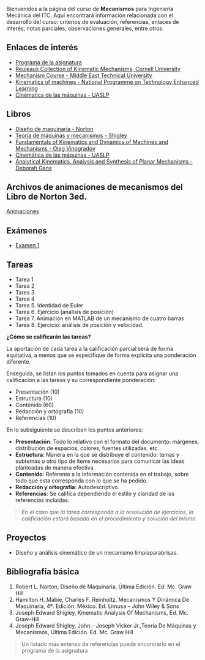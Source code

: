 <!-- 
.. title: Mecanismos
.. slug: mecanismos
.. date: 2017-01-20 19:21:31 UTC-06:00
.. tags: 
.. category: 
.. link: 
.. description: 
.. type: text
-->

Bienvenidos a la página del curso de **Mecanismos** para Ingeniería Mecánica del ITC. 
Aquí encontrará información relacionada con el desarrollo del curso: criterios de evaluación, referencias, 
enlaces de interés, notas parciales, observaciones generales, entre otros.

## Enlaces de interés

* [Programa de la asignatura](/pdf/AED1043-Mecanismos.pdf)
* [Reuleaux Collection of Kinematic Mechanisms, Cornell University](http://kmoddl.library.cornell.edu./model.php?m=reuleaux)
* [Mechanism Course - Middle East Technical University](http://ocw.metu.edu.tr/course/view.php?id=132)
* [Kinematics of machines - National Programme on Technology Enhanced Learning](https://www.youtube.com/watch?v=MJeRFzs4oRU&list=PLBEA57F7E7560C8E8)
* [Cinématica de las máquinas - UASLP](http://ingenieria.uaslp.mx/web2010/Estudiantes/apuntes/Cinem%C3%A1tica%20de%20las%20M%C3%A1quinas.pdf)

## Libros

* [Diseño de maquinaria - Norton](https://www.dropbox.com/s/6vnzxtszprj7zkk/Dise%C3%B1o%20Maquinaria%20-%20Norton.pdf?dl=0)
* [Teoría de máquinas y mecanismos - Shigley](https://www.dropbox.com/s/kffy5qjsj0rjypg/Teor%C3%ADa%20de%20m%C3%A1quinas%20y%20mecanismos%20-%20Shigley.pdf?dl=0)
* [Fundamentals of Kinematics and Dynamics of Machines and Mechanisms - Oleg Vinogradov](https://www.dropbox.com/s/ncahewvwlcoseea/Oleg%20Vinogradov-Fundamentals%20of%20Kinematics%20and%20Dynamics%20of%20Machines%20and%20Mechanisms-CRC%20Press%20%282000%29.pdf?dl=0)
* [Cinemática de las máquinas - UASLP](https://www.dropbox.com/s/bi48a1b5mel3ng4/Cinem%C3%A1tica%20de%20las%20M%C3%A1quinas%20-%20UASLP.pdf?dl=0)
* [Analytical Kinematics. Analysis and Synthesis of Planar Mechanisms - Deborah Gans](https://www.dropbox.com/s/1u2j96vlkuh13y3/Deborah%20Gans%20Auth.%20Analytical%20Kinematics.%20Analysis%20and%20Synthesis%20of%20Planar%20Mechanisms.pdf?dl=0)

## Archivos de animaciones de mecanismos del Libro de Norton 3ed.

[Animaciones](/mecanismos/animations/Animation.html)

## Exámenes

* [Examen 1](/pdf/Examen_01_Mecanismos.pdf)

## Tareas 

* Tarea 1
* Tarea 2
* Tarea 3
* Tarea 4
* Tarea 5. Identidad de Euler
* Tarea 6. Ejercicio (análisis de posición)
* Tarea 7. Animación en MATLAB de un mecanismo de cuatro barras
* Tarea 8. Ejercicio: análisis de posición y velocidad.

**¿Cómo se calificarán las tareas?**

La aportación de cada tarea a la calificación parcial será de forma equitativa, a menos que se especifique 
de forma explícita una ponderación diferente.

Enseguida, se listan los puntos tomados en cuenta para asignar una calificación a las tareas y su correspondiente 
ponderación: 

* Presentación (10)
* Estructura (10)
* Contenido (60)
* Redacción y ortografía (10)
* Referencias (10)

En lo subsiguiente se describen los puntos anteriores: 

* **Presentación**: Todo lo relativo con el formato del documento: márgenes, distribución de espacios, colores, fuentes utilizadas, etc.
* **Estructura**: Manera en la que se distribuye el contenido: temas y subtemas u otro tipo de ítems necesarios para comunicar las ideas planteadas de manera efectiva.
* **Contenido**: Referente a la información contenida en el trabajo, sobre todo que esta corresponda con lo que se ha pedido.
* **Redacción y ortografía**: Autodescriptivo.
* **Referencias**:  Se califica dependiendo el estilo y claridad de las referencias incluidas.

> *En el caso que la tarea corresponda a la resolución de ejercicios, la calificación estará basada en el procedimiento y solución del mismo.*

## Proyectos

* Diseño y análisis cinemático de un mecanismo limpiaparabrisas.

## Bibliografía básica

1. Robert L. Norton, Diseño de Maquinaria, Última Edición. Ed: Mc. Graw Hill
1. Hamilton H. Mabie, Charles F. Reinholtz, Mecanismos Y Dinámica De Maquinaria, 4ª. Edición. México. Ed. Limusa – John Wiley & Sons
1. Joseph Edward Shigley, Kinematic Analysis Of Mechanisms, Ed. Mc. Graw-Hill
1. Joseph Edward Shigley, John – Joseph Vicker Jr.,Teoría De Máquinas y Mecanismos, Última Edición. Ed. Mc. Graw Hill

> Un listado más extenso de referencias puede encontrarlo en el programa de la asignatura